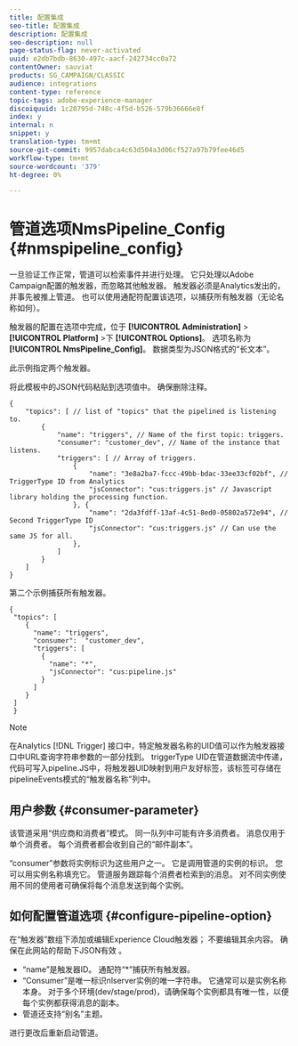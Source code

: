 ```yaml
---
title: 配置集成
seo-title: 配置集成
description: 配置集成
seo-description: null
page-status-flag: never-activated
uuid: e2db7bdb-8630-497c-aacf-242734cc0a72
contentOwner: sauviat
products: SG_CAMPAIGN/CLASSIC
audience: integrations
content-type: reference
topic-tags: adobe-experience-manager
discoiquuid: 1c20795d-748c-4f5d-b526-579b36666e8f
index: y
internal: n
snippet: y
translation-type: tm+mt
source-git-commit: 9957dabca4c63d504a3d06cf527a97b79fee46d5
workflow-type: tm+mt
source-wordcount: '379'
ht-degree: 0%

---
```



# 管道选项NmsPipeline_Config {#nmspipeline_config}

一旦验证工作正常，管道可以检索事件并进行处理。 它只处理以Adobe Campaign配置的触发器，而忽略其他触发器。 触发器必须是Analytics发出的，并事先被推上管道。
也可以使用通配符配置该选项，以捕获所有触发器（无论名称如何）。

触发器的配置在选项中完成，位于 **[!UICONTROL Administration]** > **[!UICONTROL Platform]** >下 **[!UICONTROL Options]**。 选项名称为 **[!UICONTROL NmsPipeline_Config]**。 数据类型为JSON格式的“长文本”。

此示例指定两个触发器。

将此模板中的JSON代码粘贴到选项值中。 确保删除注释。

```
{
    "topics": [ // list of "topics" that the pipelined is listening to.
        {
            "name": "triggers", // Name of the first topic: triggers.
            "consumer": "customer_dev", // Name of the instance that listens. 
            "triggers": [ // Array of triggers. 
                {
                    "name": "3e8a2ba7-fccc-49bb-bdac-33ee33cf02bf", // TriggerType ID from Analytics 
                    "jsConnector": "cus:triggers.js" // Javascript library holding the processing function.
                }, {
                    "name": "2da3fdff-13af-4c51-8ed0-05802a572e94", // Second TriggerType ID 
                    "jsConnector": "cus:triggers.js" // Can use the same JS for all.
                },
            ]
        }
    ]
}
```

第二个示例捕获所有触发器。

```
{
 "topics": [
    {
      "name": "triggers",
      "consumer":  "customer_dev",
      "triggers": [
        {
          "name": "*",
          "jsConnector": "cus:pipeline.js"
        }
      ]
    }
 ]
 }
```

>[!NOTE]
>
>在Analytics [!DNL Trigger] 接口中，特定触发器名称的UID值可以作为触发器接口中URL查询字符串参数的一部分找到。 triggerType UID在管道数据流中传递，代码可写入pipeline.JS中，将触发器UID映射到用户友好标签，该标签可存储在pipelineEvents模式的“触发器名称”列中。

## 用户参数 {#consumer-parameter}

该管道采用“供应商和消费者”模式。 同一队列中可能有许多消费者。 消息仅用于单个消费者。 每个消费者都会收到自己的“邮件副本”。

“consumer”参数将实例标识为这些用户之一。 它是调用管道的实例的标识。 您可以用实例名称填充它。 管道服务跟踪每个消费者检索到的消息。 对不同实例使用不同的使用者可确保将每个消息发送到每个实例。

## 如何配置管道选项 {#configure-pipeline-option}

在“触发器”数组下添加或编辑Experience Cloud触发器； 不要编辑其余内容。
确保在此网站的帮助下JSON有效 [](http://jsonlint.com/)。

* “name”是触发器ID。 通配符“*”捕获所有触发器。
* “Consumer”是唯一标识nlserver实例的唯一字符串。 它通常可以是实例名称本身。 对于多个环境(dev/stage/prod)，请确保每个实例都具有唯一性，以便每个实例都获得消息的副本。
* 管道还支持“别名”主题。

进行更改后重新启动管道。
